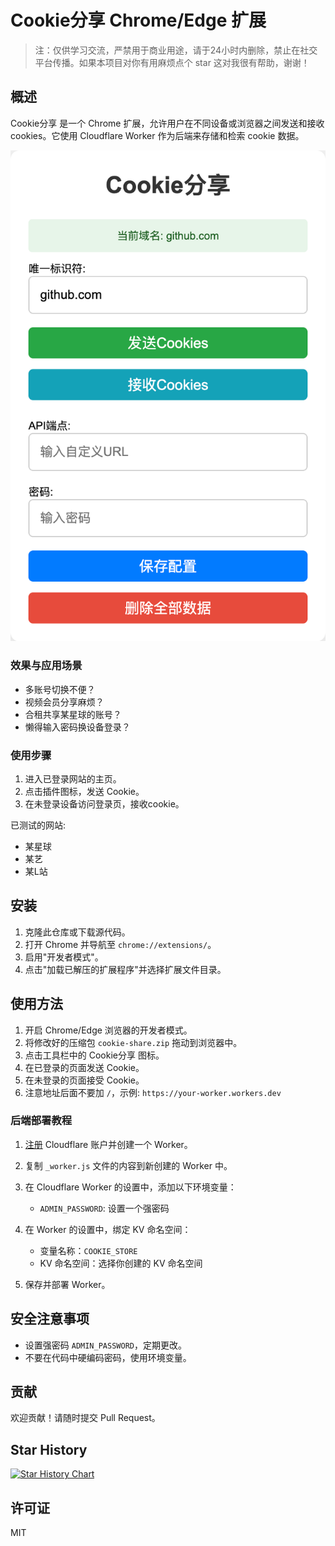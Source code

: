 # Cookie分享 Chrome/Edge 扩展

> 注：仅供学习交流，严禁用于商业用途，请于24小时内删除，禁止在社交平台传播。如果本项目对你有用麻烦点个 star 这对我很有帮助，谢谢！

## 概述

Cookie分享 是一个 Chrome 扩展，允许用户在不同设备或浏览器之间发送和接收 cookies。它使用 Cloudflare Worker 作为后端来存储和检索 cookie 数据。

![image](./assets/image-20240915012835839.png)

### 效果与应用场景
- 多账号切换不便？
- 视频会员分享麻烦？
- 合租共享某星球的账号？
- 懒得输入密码换设备登录？

### 使用步骤
1. 进入已登录网站的主页。
2. 点击插件图标，发送 Cookie。
3. 在未登录设备访问登录页，接收cookie。

已测试的网站:
- 某星球
- 某艺
- 某L站


## 安装

1. 克隆此仓库或下载源代码。
2. 打开 Chrome 并导航至 `chrome://extensions/`。
3. 启用"开发者模式"。
4. 点击"加载已解压的扩展程序"并选择扩展文件目录。

## 使用方法

1. 开启 Chrome/Edge 浏览器的开发者模式。
2. 将修改好的压缩包 `cookie-share.zip` 拖动到浏览器中。
3. 点击工具栏中的 Cookie分享 图标。
4. 在已登录的页面发送 Cookie。
5. 在未登录的页面接受 Cookie。
6. 注意地址后面不要加 `/`，示例: `https://your-worker.workers.dev`

### 后端部署教程

1. [注册](https://dash.cloudflare.com/sign-up) Cloudflare 账户并创建一个 Worker。

2. 复制 `_worker.js` 文件的内容到新创建的 Worker 中。

3. 在 Cloudflare Worker 的设置中，添加以下环境变量：
   - `ADMIN_PASSWORD`: 设置一个强密码

4. 在 Worker 的设置中，绑定 KV 命名空间：
   - 变量名称：`COOKIE_STORE`
   - KV 命名空间：选择你创建的 KV 命名空间

5. 保存并部署 Worker。

## 安全注意事项

- 设置强密码 `ADMIN_PASSWORD`，定期更改。
- 不要在代码中硬编码密码，使用环境变量。



## 贡献

欢迎贡献！请随时提交 Pull Request。

## Star History

[![Star History Chart](https://api.star-history.com/svg?repos=duolabemng6/cookie-share&type=Date)](https://star-history.com/#duolabemng6/cookie-share&Date)

## 许可证

MIT